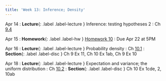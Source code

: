 ```yaml
---
title: 'Week 13: Inference; Density'
---
```


Apr 14
: **Lecture**{: .label .label-lecture } Inference: testing hypotheses 2
    : Ch [9.4](http://stat88.org/textbook/content/Chapter_09/04_AB_Testing_Fishers_Exact_Test.html)

Apr 15
: **Homework**{: .label .label-hw } [Homework 10](http://prob140.datahub.berkeley.edu/hub/user-redirect/git-pull?repo=https://github.com/stat88/content-sp25&branch=main&subPath=hw/Homework_10.ipynb)
    : Due Apr 22 at 5PM

Apr 16
: **Lecture**{: .label .label-lecture } Probability density
    : Ch [10.1](http://stat88.org/textbook/content/Chapter_10/01_Density.html)
: **Section**{: .label .label-disc } Ch 9 Ex 11, Ch 10 Ex 1ab, Ch 9 Ex 10

Apr 18
: **Lecture**{: .label .label-lecture } Expectation and variance; the uniform distribution
    : Ch [10.2](http://stat88.org/textbook/content/Chapter_10/02_Expectation_and_Variance.html)
: **Section**{: .label .label-disc } Ch 10 Ex 1cde, 2, 10ab
